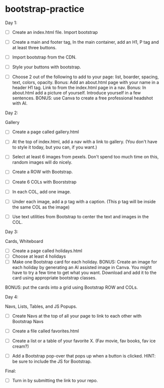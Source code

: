 # bootstrap-practice

Day 1:

- [ ] Create an index.html file. Import bootstrap
- [ ] Create a main and footer tag, In the main container, add an H1, P tag and at least three buttons.
- [ ] Import bootstrap from the CDN.
- [ ] Style your buttons with bootstrap.
- [ ] Choose 2 out of the following to add to your page: list, boarder, spacing, text, colors, opacity.
Bonus: Add an about.html page with your name in a header H1 tag. Link to from the index.html page in a nav.
Bonus: In about.html add a picture of yourself. Introduce yourself in a few sentences.
BONUS: use Canva to create a free professional headshot with AI.
 

Day 2:

Gallery

- [ ] Create a page called gallery.html
- [ ] At the top of index.html, add a nav with a link to gallery. (You don't have to style it today, but you can, if you want.)
- [ ] Select at least 6 images from pexels. Don't spend too much time on this, random images will do nicely.
- [ ] Create a ROW with Bootstrap.
- [ ] Create 6 COLs with Boorststrap
- [ ] In each COL, add one image.
- [ ] Under each image, add a p tag with a caption. (This p tag will be inside the same COL as the image)
- [ ] Use text utilities from Bootstrap to center the text and images in the COL.
 

Day 3:

Cards, Whiteboard

- [ ] Create a page called holidays.html
- [ ] Choose at least 4 holidays
- [ ] Make one Bootstrap card for each holiday.
BONUS: Create an image for each holiday by generating an AI assisted image in Canva. You might have to try a few time to get what you want. Download and add it to the card using appropriate bootstrap classes.

BONUS: put the cards into a grid using Bootstrap ROW and COLs.
 

Day 4:

Navs, Lists, Tables, and JS Popups.

- [ ] Create Navs at the top of all your page to link to each other with Bootstrap Navs
- [ ] Create a file called favorites.html
- [ ] Create a list or a table of your favorite X. (Fav movie, fav books, fav ice cream?)
- [ ] Add a Bootstrap pop-over that pops up when a button is clicked. HINT: be sure to include the JS for Bootstrap.
 

Final:

- [ ] Turn in by submitting the link to your repo.
